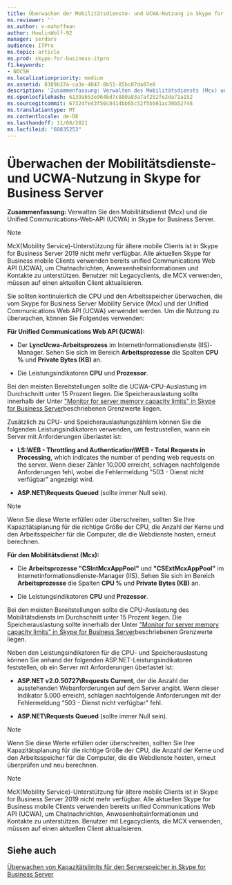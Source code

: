 ```yaml
---
title: Überwachen der Mobilitätsdienste- und UCWA-Nutzung in Skype for Business Server
ms.reviewer: ''
ms.author: v-mahoffman
author: HowlinWolf-92
manager: serdars
audience: ITPro
ms.topic: article
ms.prod: skype-for-business-itpro
f1.keywords:
- NOCSH
ms.localizationpriority: medium
ms.assetid: 8389b37a-ca3e-4047-8b51-85bc07da87e8
description: 'Zusammenfassung: Verwalten des Mobilitätsdiensts (Mcx) und der Unified Communications-Web-API (UCWA) in Skype for Business Server.'
ms.openlocfilehash: 6139ab53e964bd7c880a83a7af252fe2da71a152
ms.sourcegitcommit: 67324fe43f50c8414bb65c52f5b561ac30b52748
ms.translationtype: MT
ms.contentlocale: de-DE
ms.lasthandoff: 11/08/2021
ms.locfileid: "60835253"
---
```

# <a name="monitor-mobility-service-and-ucwa-usage-in-skype-for-business-server"></a>Überwachen der Mobilitätsdienste- und UCWA-Nutzung in Skype for Business Server
 
**Zusammenfassung:** Verwalten Sie den Mobilitätsdienst (Mcx) und die Unified Communications-Web-API (UCWA) in Skype for Business Server.

> [!NOTE]
> McX(Mobility Service)-Unterstützung für ältere mobile Clients ist in Skype for Business Server 2019 nicht mehr verfügbar. Alle aktuellen Skype for Business mobile Clients verwenden bereits unified Communications Web API (UCWA), um Chatnachrichten, Anwesenheitsinformationen und Kontakte zu unterstützen. Benutzer mit Legacyclients, die MCX verwenden, müssen auf einen aktuellen Client aktualisieren.
  
Sie sollten kontinuierlich die CPU und den Arbeitsspeicher überwachen, die vom Skype for Business Server Mobility Service (Mcx) und der Unified Communications Web API (UCWA) verwendet werden. Um die Nutzung zu überwachen, können Sie Folgendes verwenden:
  
 **Für Unified Communications Web API (UCWA):**
  
- Der **LyncUcwa-Arbeitsprozess** im Internetinformationsdienste (IIS)-Manager. Sehen Sie sich im Bereich **Arbeitsprozesse** die Spalten **CPU %** und **Private Bytes (KB)** an.
    
- Die Leistungsindikatoren **CPU** und **Prozessor**.
    
Bei den meisten Bereitstellungen sollte die UCWA-CPU-Auslastung im Durchschnitt unter 15 Prozent liegen. Die Speicherauslastung sollte innerhalb der Unter ["Monitor for server memory capacity limits" in Skype for Business Server](server-memory-capacity-limits.md)beschriebenen Grenzwerte liegen.
  
Zusätzlich zu CPU- und Speicherauslastungszählern können Sie die folgenden Leistungsindikatoren verwenden, um festzustellen, wann ein Server mit Anforderungen überlastet ist:
  
- **LS:WEB - Throttling and Authentication\WEB - Total Requests in Processing**, which indicates the number of pending web requests on the server. Wenn dieser Zähler 10.000 erreicht, schlagen nachfolgende Anforderungen fehl, wobei die Fehlermeldung "503 - Dienst nicht verfügbar" angezeigt wird.
    
- **ASP.NET\Requests Queued** (sollte immer Null sein).
    
> [!NOTE]
> Wenn Sie diese Werte erfüllen oder überschreiten, sollten Sie Ihre Kapazitätsplanung für die richtige Größe der CPU, die Anzahl der Kerne und den Arbeitsspeicher für die Computer, die die Webdienste hosten, erneut berechnen. 
  
 **Für den Mobilitätsdienst (Mcx):**
  
- Die **Arbeitsprozesse "CSIntMcxAppPool"** und **"CSExtMcxAppPool"** im Internetinformationsdienste-Manager (IIS). Sehen Sie sich im Bereich **Arbeitsprozesse** die Spalten **CPU %** und **Private Bytes (KB)** an.
    
- Die Leistungsindikatoren **CPU** und **Prozessor**.
    
Bei den meisten Bereitstellungen sollte die CPU-Auslastung des Mobilitätsdiensts im Durchschnitt unter 15 Prozent liegen. Die Speicherauslastung sollte innerhalb der Unter ["Monitor for server memory capacity limits" in Skype for Business Server](server-memory-capacity-limits.md)beschriebenen Grenzwerte liegen.
  
Neben den Leistungsindikatoren für die CPU- und Speicherauslastung können Sie anhand der folgenden ASP.NET-Leistungsindikatoren feststellen, ob ein Server mit Anforderungen überlastet ist:
  
- **ASP.NET v2.0.50727\Requests Current**, der die Anzahl der ausstehenden Webanforderungen auf dem Server angibt. Wenn dieser Indikator 5.000 erreicht, schlagen nachfolgende Anforderungen mit der Fehlermeldung "503 - Dienst nicht verfügbar" fehl.
    
- **ASP.NET\Requests Queued** (sollte immer Null sein).
    
> [!NOTE]
> Wenn Sie diese Werte erfüllen oder überschreiten, sollten Sie Ihre Kapazitätsplanung für die richtige Größe der CPU, die Anzahl der Kerne und den Arbeitsspeicher für die Computer, die die Webdienste hosten, erneut überprüfen und neu berechnen. 

> [!NOTE]
> McX(Mobility Service)-Unterstützung für ältere mobile Clients ist in Skype for Business Server 2019 nicht mehr verfügbar. Alle aktuellen Skype for Business mobile Clients verwenden bereits unified Communications Web API (UCWA), um Chatnachrichten, Anwesenheitsinformationen und Kontakte zu unterstützen. Benutzer mit Legacyclients, die MCX verwenden, müssen auf einen aktuellen Client aktualisieren.
  
## <a name="see-also"></a>Siehe auch

[Überwachen von Kapazitätslimits für den Serverspeicher in Skype for Business Server](server-memory-capacity-limits.md)
